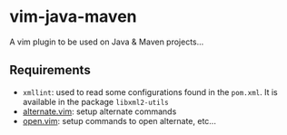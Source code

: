 vim-java-maven
==============

A vim plugin to be used on Java &amp; Maven projects...

## Requirements

  * `xmllint`: used to read some configurations found in the `pom.xml`. It is available in the package `libxml2-utils`
  * [alternate.vim](https://github.com/compactcode/alternate.vim): setup alternate commands
  * [open.vim](https://github.com/compactcode/open.vim): setup commands to open alternate, etc...
